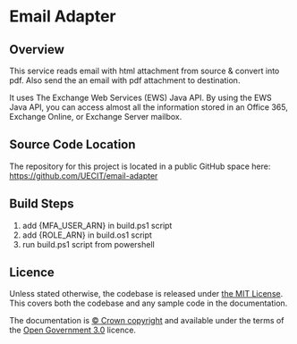 # Email Adapter
## Overview
This service reads email with html attachment from source & convert into pdf.
Also send the an email with pdf attachment to destination.

It uses The Exchange Web Services (EWS) Java API.
By using the EWS Java API, you can access almost all the information stored in an Office 365, Exchange Online, or Exchange Server mailbox.

## Source Code Location
The repository for this project is located in a public GitHub space here: https://github.com/UECIT/email-adapter

## Build Steps
1. add {MFA_USER_ARN} in build.ps1 script
2. add {ROLE_ARN} in build.os1 script
3. run build.ps1 script from powershell

## Licence

Unless stated otherwise, the codebase is released under [the MIT License][mit].
This covers both the codebase and any sample code in the documentation.

The documentation is [© Crown copyright][copyright] and available under the terms
of the [Open Government 3.0][ogl] licence.

[rvm]: https://www.ruby-lang.org/en/documentation/installation/#managers
[bundler]: http://bundler.io/
[mit]: LICENCE
[copyright]: http://www.nationalarchives.gov.uk/information-management/re-using-public-sector-information/uk-government-licensing-framework/crown-copyright/
[ogl]: http://www.nationalarchives.gov.uk/doc/open-government-licence/version/3/

